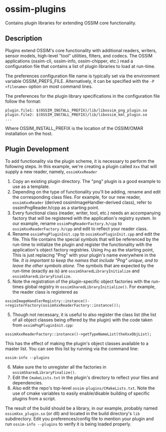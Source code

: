 # ossim-plugins
Contains plugin libraries for extending OSSIM core functionality.

## Description
Plugins extend OSSIM's core functionality with additional readers, writers, sensor models, high-level "tool" utilities, filters, and codecs. The OSSIM applications (ossim-cli, ossim-info, ossim-chipper, etc.) read a configuration file that contains a list of plugin libraries to load at run-time.

The preferences configuration file name is typically set via the environment variable OSSIM_PREFS_FILE. Alternatively, it can be specified with the `-P <filename>` option on most command lines. 
  
The preferences for the plugin library specifications in the configuration file follow the format:
```
plugin.file1: $(OSSIM_INSTALL_PREFIX)/lib/libossim_png_plugin.so
plugin.file2: $(OSSIM_INSTALL_PREFIX)/lib/libossim_kml_plugin.so
...
```
Where OSSIM_INSTALL_PREFIX is the location of the OSSIM/OMAR installation on the host.

## Plugin Development

To add functionality via the plugin scheme, it is necessary to perform the following steps. In this example, we're creating a plugin called `Xxx` that will supply a new reader, namely, `ossimXxxReader`
1. Copy an existing plugin directory. The "png" plugin is a good example to use as a template.
2. Depending on the type of functionality you'll be adding, rename and edit the corresponding class files. For example, for our new reader, `ossimXxxReader` (derived ossimImageHandler-derived class), refer to ossimPngReader.h/cpp as a starting point.
3. Every functional class (reader, writer, tool, etc.) needs an accompanying factory that will be registered with the application's registry system. In our example, rename `ossimPngReaderFactory.h/cpp` to `ossimXxxReaderFactory.h/cpp` and edit to reflect your reader class.
3. Rename `ossimPngPluginInit.cpp` to `ossimXxxPluginInit.cpp` and edit the file. This file contains the special symbols that will be referenced by the run-time to initialize the plugin and register the functionality with the application's object factory registries. Using `Png` as the starting point, This is just replacing "Png" with your plugin's name everywhere in the file. _It is important to keep the names that include "Png" unique, and to leave the other symbols alone._ The symbols that are expected by the run-time (exactly as is) are `ossimSharedLibraryInitialize` and `ossimSharedLibraryFinalize`.
4. Note the registration of the plugin-specific object factories with the run-times global registry in `ossimSharedLibraryInitialize()`. For example, the reader class is registered as
```     
ossimImageHandlerRegistry::instance()->registerFactory(ossimXxxReaderFactory::instance());
```
5. Though not necessary, it is useful to also register the class list (the list of all object classes being offered by the plugin) with the code taken from `ossimPngPluginInit.cpp`:
```
ossimXxxReaderFactory::instance()->getTypeNameList(theXxxObjList);
```
This has the effect of making the plugin's object classes available to a master list. You can see this list by running via the command line:
```
ossim-info --plugins
```
6. Make sure the to unregister all the factories in `ossimSharedLibraryFinalize()`.
7. Edit the `CmakeLists.txt` in the plugin's directory to reflect your files and dependencies.
8. Also edit the repo's top-level `ossim-plugins/CMakeLists.txt`. Note the use of cmake variables to easily enable/disable building of specific plugins from a script.

The result of the build should be a library, in our example, probably named `ossimXxx_plugin.so` (or dll) and located in the build directory's `lib` subdirectory. Edit you preferences/config file to mention your plugin and run `ossim-info --plugins` to verify it is being loaded properly.
